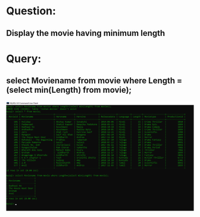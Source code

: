 # Question:
## Display the movie having minimum length
# Query:
## select Moviename from movie where Length = (select min(Length) from movie);

![Alt Text](https://github.com/rohini-kesireddy/MYSQL/blob/main/DAY01/Images/Query_4.png)<br />
